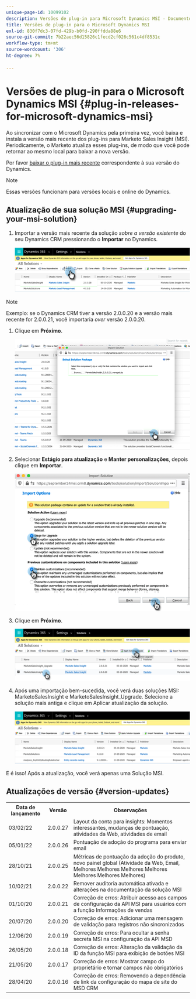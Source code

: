 ```yaml
---
unique-page-id: 10099102
description: Versões de plug-in para Microsoft Dynamics MSI - Documentos do Marketo - Documentação do produto
title: Versões de plug-in para o Microsoft Dynamics MSI
exl-id: 830f7dc3-07fd-429b-b0fd-290ffdda88e6
source-git-commit: 7b22aec56d15826c1fecd2cf026c561c4df8531c
workflow-type: tm+mt
source-wordcount: '306'
ht-degree: 7%

---
```


# Versões de plug-in para o Microsoft Dynamics MSI {#plug-in-releases-for-microsoft-dynamics-msi}

Ao sincronizar com o Microsoft Dynamics pela primeira vez, você baixa e instala a versão mais recente dos plug-ins para Marketo Sales Insight (MSI). Periodicamente, o Marketo atualiza esses plug-ins, de modo que você pode retornar ao mesmo local para baixar a nova versão.

Por favor [baixar o plug-in mais recente](/help/marketo/product-docs/marketo-sales-insight/msi-for-microsoft-dynamics/installing/download-the-marketo-sales-insight-solution-for-microsoft-dynamics.md) correspondente à sua versão do Dynamics.

>[!NOTE]
>
>Essas versões funcionam para versões locais e online do Dynamics.

## Atualização de sua solução MSI {#upgrading-your-msi-solution}

1. Importar a versão mais recente da solução _sobre a versão existente_ do seu Dynamics CRM pressionando o **Importar** no Dynamics.

   ![](assets/plug-in-releases-for-microsoft-dynamics-msi-1.png)

>[!NOTE]
>
>Exemplo: se o Dynamics CRM tiver a versão 2.0.0.20 e a versão mais recente for 2.0.0.21, você importaria _over_ versão 2.0.0.20.

1. Clique em **Próximo**.

   ![](assets/plug-in-releases-for-microsoft-dynamics-msi-2.png)

1. Selecionar **Estágio para atualização** e **Manter personalizações**, depois clique em **Importar**.

   ![](assets/plug-in-releases-for-microsoft-dynamics-msi-3.png)

1. Clique em **Próximo**.

   ![](assets/plug-in-releases-for-microsoft-dynamics-msi-4.png)

1. Após uma importação bem-sucedida, você verá duas soluções MSI: MarketoSalesInsight e MarketoSalesInsight_Upgrade. Selecione a solução mais antiga e clique em Aplicar atualização da solução.

   ![](assets/plug-in-releases-for-microsoft-dynamics-msi-5.png)

E é isso! Após a atualização, você verá apenas uma Solução MSI.

## Atualizações de versão {#version-updates}

<table> 
 <colgroup> 
  <col> 
  <col> 
  <col> 
 </colgroup> 
 <tbody> 
  <tr> 
   <th colspan="1">Data de lançamento</th> 
   <th colspan="1">Versão</th> 
   <th colspan="1">Observações</th> 
  </tr> 
  <tr> 
   <td colspan="1">03/02/22</td> 
   <td colspan="1">2.0.0.27</td> 
   <td colspan="1">Layout da conta para insights: Momentos interessantes, mudanças de pontuação, atividades da Web, atividades de email</td> 
  </tr>
  <tr> 
   <td colspan="1">05/01/22</td> 
   <td colspan="1">2.0.0.26</td> 
   <td colspan="1">Pontuação de adoção do programa para enviar email</td> 
  </tr>
  <tr> 
   <td colspan="1">28/10/21</td> 
   <td colspan="1">2.0.0.25</td> 
   <td colspan="1">Métricas de pontuação da adoção do produto, novo painel global (Atividade da Web, Email, Melhores Melhores Melhores Melhores Melhores Melhores Melhores)</td> 
  </tr>
  <tr> 
   <td colspan="1">10/02/21</td> 
   <td colspan="1">2.0.0.22</td> 
   <td colspan="1">Remover auditoria automática ativada e alterações na documentação da solução MSI</td> 
  </tr>
  <tr> 
   <td colspan="1">01/10/20</td> 
   <td colspan="1">2.0.0.21</td> 
   <td colspan="1">Correção de erros: Atribuir acesso aos campos de configuração da API MSI para usuários com a função Informações de vendas</td> 
  </tr> 
  <tr> 
   <td colspan="1">20/07/20</td> 
   <td colspan="1">2.0.0.20</td> 
   <td colspan="1">Correção de erros: Adicionar uma mensagem de validação para registros não sincronizados</td> 
  </tr> 
  <tr> 
   <td colspan="1">12/06/20</td> 
   <td colspan="1">2.0.0.19</td> 
   <td colspan="1">Correção de erros: Para ocultar a senha secreta MSI na configuração da API MSD</td> 
  </tr> 
  <tr> 
   <td colspan="1">26/05/20</td> 
   <td colspan="1">2.0.0.18</td> 
   <td colspan="1">Correção de erros: Alteração da validação da ID da função MSI para exibição de botões MSI</td> 
  </tr> 
  <tr> 
   <td colspan="1">21/05/20</td> 
   <td colspan="1">2.0.0.17</td> 
   <td colspan="1">Correção de erros: Mostrar campo do proprietário e tornar campos não obrigatórios</td> 
  </tr> 
  <tr> 
   <td colspan="1">28/04/20</td> 
   <td colspan="1">2.0.0.16</td> 
   <td colspan="1">Correção de erros: Removendo a dependência de link da configuração do mapa de site do MSD CRM</td> 
  </tr> 
 </tbody> 
</table>

